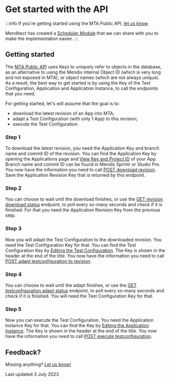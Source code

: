 # Get started with the API

:::info
If you're getting started using the MTA Public API, [let us know](mailto:support@menditect.com?subject=MTA%20Public%20API). 

Menditect has created a [Scheduler Module](../../../tools/scheduler-module) that we can share with you to make the implementation easier. 
:::

## Getting started

The [MTA Public API](../../../mta/api) uses Keys to uniquely refer to objects in the database, as an alternative to using the Mendix internal Object ID (which is very long and not exposed in MTA), or object names (which are not always unique). As a result, the best way to get started is by using the Key of the Test Configuration, Application and Application Instance, to call the endpoints that you need.

For getting started, let's will assume that the goal is to:
- download the latest revision of an App into MTA;
- adapt a Test Configuration (with only 1 App) to this revision;
- execute the Test Configuration.

### Step 1
To download the latest revision, you need the Application Key and branch name and commit ID of the revision. You can find the Application Key by opening the Applications page and [View Key and Project ID](../../../mta/application#view-key-and-project-id) of your App. Branch name and commit ID can be found in Mendix Sprintr or Studio Pro. You now have the information you need to call [POST download revision](../../../mta/api#post-download-revision). Save the Application Revision Key that is returned by this endpoint.

### Step 2
You can choose to wait until the download finishes, or use the [GET revision download status](../../../mta/api#get-revision-download-status) endpoint, to poll every so-many seconds and check if it is finished. For that you need the Application Revision Key from the previous step.

### Step 3
Now you will adapt the Test Configuration to the downloaded revision. You need the Test Configuration Key for that. You can find the Test Configuration Key by [Editing the Test Configuration](../../../mta/test-configuration#edit-a-test-configuration). The Key is shown in the header at the end of the title. You now have the information you need to call [POST adapt testconfiguration to revision](../../../mta/api#post-adapt-testconfiguration-to-revision). 

### Step 4
You can choose to wait until the adapt finishes, or use the [GET testconfiguration adapt status](../../../mta/api#get-testconfiguration-adapt-status) endpoint, to poll every so-many seconds and check if it is finished. You will need the Test Configuration Key for that.

### Step 5
Now you can execute the Test Configuration. You need the Application Instance Key for that. You can find the Key by [Editing the Application Instance](../../../mta/application-instance#edit-an-application-instance). The Key is shown in the header at the end of the title. You now have the information you need to call [POST execute testconfiguration](../../../mta/api#post-execute-testconfiguration). 

## Feedback?
Missing anything? [Let us know!](mailto:support@menditect.com)

Last updated 3 July 2023